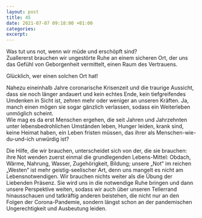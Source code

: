 ```yaml
---
layout: post
title: 45
date: 2021-07-07 09:18:00 +01:00
categories: 
excerpt: 
---
```


Was tut uns not, wenn wir müde und erschöpft sind?\
Zuallererst brauchen wir ungestörte Ruhe an einem sicheren Ort, der uns das Gefühl von Geborgenheit vermittelt, einen Raum des Vertrauens.

Glücklich, wer einen solchen Ort hat!

Nahezu eineinhalb Jahre coronarische Krisenzeit und die traurige Aussicht, dass sie noch länger andauert und kein echtes Ende, kein tiefgreifendes Umdenken in Sicht ist, zehren mehr oder weniger an unseren Kräften. Ja, manch einen mögen sie sogar gänzlich verlassen, sodass ein Weiterleben unmöglich scheint.\
Wie mag es da erst Menschen ergehen, die seit Jahren und Jahrzehnten unter lebensbedrohlichen Umständen leben, Hunger leiden, krank sind, keine Heimat haben, ein Leben fristen müssen, das ihrer als Menschen-wie-du-und-ich unwürdig ist?

Die Hilfe, die wir brauchen, unterscheidet sich von der, die sie brauchen: ihre Not wenden zuerst einmal die grundlegenden Lebens-Mittel: Obdach, Wärme, Nahrung, Wasser, Zugehörigkeit, Bildung; unsere „Not“ im reichen „Westen“ ist mehr geistig-seelischer Art, denn uns mangelt es nicht am Lebensnotwendigen. Wir brauchen nichts weiter als die Übung der Liebenden Präsenz. Sie wird uns in die notwendige Ruhe bringen und dann unsere Perspektive weiten, sodass wir auch über unseren Tellerrand hinausschauen und tatkräftig anderen beistehen, die nicht nur an den Folgen der Corona-Pandemie, sondern längst schon an der pandemischen Ungerechtigkeit und Ausbeutung leiden.
